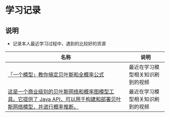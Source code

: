 # 学习记录

## 说明

- 记录本人最近学习过程中，遇到的比较好的资源

| 名称                                                                                                                                                                                     | 说明                             |
| ---------------------------------------------------------------------------------------------------------------------------------------------------------------------------------------- | -------------------------------- |
| [「一个模型」教你搞定贝叶斯和全概率公式](https://www.bilibili.com/video/BV1a4411B7B4)                                                                                                    | 最近在学习模型相关知识刷到的视频 |
| [这是一个商业级别的贝叶斯网络和概率图模型工具。它提供了 Java API，可以用于构建和部署贝叶斯网络模型，并进行概率推断。](https://www.bayesserver.com/code/java/construction-inference-java) | 最近在学习模型相关知识刷到的视频 |

<style>

._project_personal table tr th:nth-child(1), ._project_personal table tr td:nth-child(1) {
    width: 310px;
}

._project_personal table tr th:nth-child(3), ._project_personal table tr td:nth-child(3) {
    width: 350px;
}

._project_personal img {
    height: 30px;
    width: 30px;
}

._project_personal table tr td:nth-child(2), ._project_personal table tr td:nth-child(3) {
    padding: 5px !important;
}

</style>
